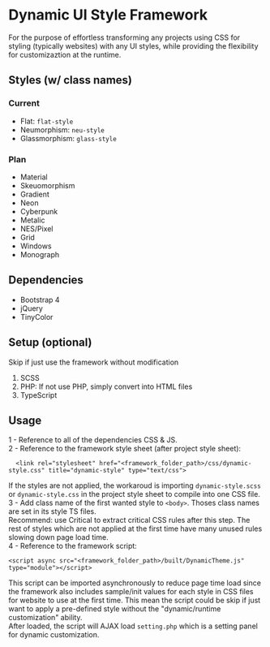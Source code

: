 # Dynamic UI Style Framework

For the purpose of effortless transforming any projects using CSS for styling (typically websites) with any UI styles,  while providing the flexibility for customizaztion at the runtime.

## Styles   (w/ class names)
### Current
+ Flat: ```flat-style```
+ Neumorphism: ```neu-style```
+ Glassmorphism: ```glass-style```
### Plan
+ Material
+ Skeuomorphism
+ Gradient
+ Neon
+ Cyberpunk
+ Metalic
+ NES/Pixel
+ Grid
+ Windows
+ Monograph
  
## Dependencies
  + Bootstrap 4
  + jQuery
  + TinyColor

## Setup (optional)
Skip if just use the framework without modification
1. SCSS
2. PHP: If not use PHP, simply convert into HTML files
3. TypeScript

## Usage
1 - Reference to all of the dependencies CSS & JS.  
2 - Reference to the framework style sheet (after project style sheet):  
```      
  <link rel="stylesheet" href="<framework_folder_path>/css/dynamic-style.css" title="dynamic-style" type="text/css">
  ```  
If the styles are not applied,  the workaroud is importing ```dynamic-style.scss``` or ```dynamic-style.css``` in the project style sheet to compile into one CSS file.  
3 - Add class name of the first wanted style to ```<body>```. Thoses class names are set in its style TS files.  
Recommend: use Critical to extract critical CSS rules after this step. The rest of styles which are not applied at the first time have many unused rules slowing down page load time.  
4 - Reference to the framework script:  
```  
<script async src="<framework_folder_path>/built/DynamicTheme.js" type="module"></script>
```  
This script can be imported  asynchronously to reduce page time load since the framework also includes sample/init values for each style in CSS files for  website to use at the first time. This mean the script could be skip if just want to apply a pre-defined style without the "dynamic/runtime customization" ability.  
After loaded, the script will AJAX load ```setting.php``` which is a setting panel for dynamic customization.
